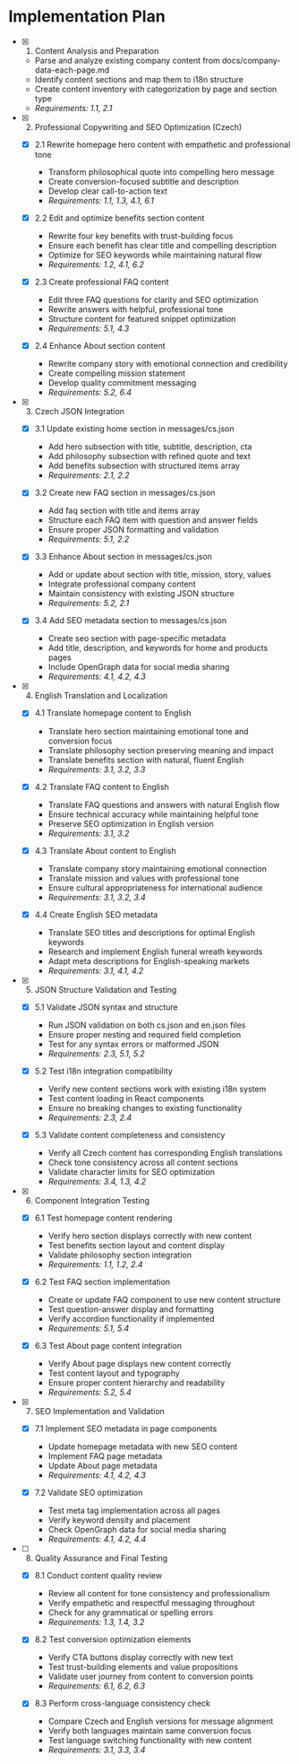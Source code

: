 # Implementation Plan

- [x] 1. Content Analysis and Preparation
  - Parse and analyze existing company content from docs/company-data-each-page.md
  - Identify content sections and map them to i18n structure
  - Create content inventory with categorization by page and section type
  - _Requirements: 1.1, 2.1_

- [x] 2. Professional Copywriting and SEO Optimization (Czech)
  - [x] 2.1 Rewrite homepage hero content with empathetic and professional tone
    - Transform philosophical quote into compelling hero message
    - Create conversion-focused subtitle and description
    - Develop clear call-to-action text
    - _Requirements: 1.1, 1.3, 4.1, 6.1_

  - [x] 2.2 Edit and optimize benefits section content
    - Rewrite four key benefits with trust-building focus
    - Ensure each benefit has clear title and compelling description
    - Optimize for SEO keywords while maintaining natural flow
    - _Requirements: 1.2, 4.1, 6.2_

  - [x] 2.3 Create professional FAQ content
    - Edit three FAQ questions for clarity and SEO optimization
    - Rewrite answers with helpful, professional tone
    - Structure content for featured snippet optimization
    - _Requirements: 5.1, 4.3_

  - [x] 2.4 Enhance About section content
    - Rewrite company story with emotional connection and credibility
    - Create compelling mission statement
    - Develop quality commitment messaging
    - _Requirements: 5.2, 6.4_

- [x] 3. Czech JSON Integration
  - [x] 3.1 Update existing home section in messages/cs.json
    - Add hero subsection with title, subtitle, description, cta
    - Add philosophy subsection with refined quote and text
    - Add benefits subsection with structured items array
    - _Requirements: 2.1, 2.2_

  - [x] 3.2 Create new FAQ section in messages/cs.json
    - Add faq section with title and items array
    - Structure each FAQ item with question and answer fields
    - Ensure proper JSON formatting and validation
    - _Requirements: 5.1, 2.2_

  - [x] 3.3 Enhance About section in messages/cs.json
    - Add or update about section with title, mission, story, values
    - Integrate professional company content
    - Maintain consistency with existing JSON structure
    - _Requirements: 5.2, 2.1_

  - [x] 3.4 Add SEO metadata section to messages/cs.json
    - Create seo section with page-specific metadata
    - Add title, description, and keywords for home and products pages
    - Include OpenGraph data for social media sharing
    - _Requirements: 4.1, 4.2, 4.3_

- [x] 4. English Translation and Localization
  - [x] 4.1 Translate homepage content to English
    - Translate hero section maintaining emotional tone and conversion focus
    - Translate philosophy section preserving meaning and impact
    - Translate benefits section with natural, fluent English
    - _Requirements: 3.1, 3.2, 3.3_

  - [x] 4.2 Translate FAQ content to English
    - Translate FAQ questions and answers with natural English flow
    - Ensure technical accuracy while maintaining helpful tone
    - Preserve SEO optimization in English version
    - _Requirements: 3.1, 3.2_

  - [x] 4.3 Translate About content to English
    - Translate company story maintaining emotional connection
    - Translate mission and values with professional tone
    - Ensure cultural appropriateness for international audience
    - _Requirements: 3.1, 3.2, 3.4_

  - [x] 4.4 Create English SEO metadata
    - Translate SEO titles and descriptions for optimal English keywords
    - Research and implement English funeral wreath keywords
    - Adapt meta descriptions for English-speaking markets
    - _Requirements: 3.1, 4.1, 4.2_

- [x] 5. JSON Structure Validation and Testing
  - [x] 5.1 Validate JSON syntax and structure
    - Run JSON validation on both cs.json and en.json files
    - Ensure proper nesting and required field completion
    - Test for any syntax errors or malformed JSON
    - _Requirements: 2.3, 5.1, 5.2_

  - [x] 5.2 Test i18n integration compatibility
    - Verify new content sections work with existing i18n system
    - Test content loading in React components
    - Ensure no breaking changes to existing functionality
    - _Requirements: 2.3, 2.4_

  - [x] 5.3 Validate content completeness and consistency
    - Verify all Czech content has corresponding English translations
    - Check tone consistency across all content sections
    - Validate character limits for SEO optimization
    - _Requirements: 3.4, 1.3, 4.2_

- [x] 6. Component Integration Testing
  - [x] 6.1 Test homepage content rendering
    - Verify hero section displays correctly with new content
    - Test benefits section layout and content display
    - Validate philosophy section integration
    - _Requirements: 1.1, 1.2, 2.4_

  - [x] 6.2 Test FAQ section implementation
    - Create or update FAQ component to use new content structure
    - Test question-answer display and formatting
    - Verify accordion functionality if implemented
    - _Requirements: 5.1, 5.4_

  - [x] 6.3 Test About page content integration
    - Verify About page displays new content correctly
    - Test content layout and typography
    - Ensure proper content hierarchy and readability
    - _Requirements: 5.2, 5.4_

- [x] 7. SEO Implementation and Validation
  - [x] 7.1 Implement SEO metadata in page components
    - Update homepage metadata with new SEO content
    - Implement FAQ page metadata
    - Update About page metadata
    - _Requirements: 4.1, 4.2, 4.3_

  - [x] 7.2 Validate SEO optimization
    - Test meta tag implementation across all pages
    - Verify keyword density and placement
    - Check OpenGraph data for social media sharing
    - _Requirements: 4.1, 4.2, 4.4_

- [ ] 8. Quality Assurance and Final Testing
  - [x] 8.1 Conduct content quality review
    - Review all content for tone consistency and professionalism
    - Verify empathetic and respectful messaging throughout
    - Check for any grammatical or spelling errors
    - _Requirements: 1.3, 1.4, 3.2_

  - [x] 8.2 Test conversion optimization elements
    - Verify CTA buttons display correctly with new text
    - Test trust-building elements and value propositions
    - Validate user journey from content to conversion points
    - _Requirements: 6.1, 6.2, 6.3_

  - [x] 8.3 Perform cross-language consistency check
    - Compare Czech and English versions for message alignment
    - Verify both languages maintain same conversion focus
    - Test language switching functionality with new content
    - _Requirements: 3.1, 3.3, 3.4_
